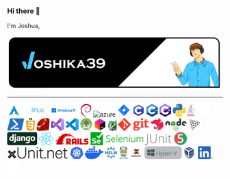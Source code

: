 
### Hi there 👋

I'm Joshua, 



![joshika39 banner](joshika39-profile-banner.png)

---

<img src='Resources/assets/archlinux-logo-light-scalable.1ae4cc2e2469.svg' alt='arch' height='30'> 
<img src='Resources/assets/Windows-11-Logo-1000x404.png' height='30' alt='win-11'>
<img src='Resources/assets/openlogo-nd.svg' alt='debian' height='30'>
<img src='Resources/assets/favicon' alt='azure' height='30'>
<img src='Resources/assets/jira-logo-scaled.png' alt='jira' width="30">
<img src='Resources/assets/20220802133510%21The_C_Programming_Language_logo.svg' alt='c' height='30'>
<img src='Resources/assets/ISO_C%2B%2B_Logo.svg' alt='c++' height='30'>
<img src='Resources/assets/Logo_C_sharp.svg' alt='csharp' height='30'>
<img src='Resources/assets/Python-logo-notext.svg' alt='python' height='30'>
<img src='Resources/assets/Java_Logo.svg' alt='java' height='30'>
<img src='Resources/assets/monochrome_light.svg' alt='bashshell' height='30'>
<img src='Resources/assets/PowerShell.svg' alt='powershell' height='30'>
<img src='Resources/assets/Javascript-shield.svg' alt='javascript' height='30'>
<img src='Resources/assets/Ruby_logo.svg' alt='ruby' height='30'>
<img src='Resources/assets/BrandVisualStudioWin2019.svg' alt='visual studio' height='30'>
<img src='Resources/assets/Visual_Studio_Code_1.35_icon.svg.png' alt='visual studio code' height='30'>
<img src='Resources/assets/Android_Studio_Icon_(2014-2019).svg' alt='android studio' height='30'>
<img src='Resources/assets/jetbrains-toolbox-app-logo-png_seeklogo-491759.png' alt='jetbrains toolbox' height='30'>
<img src='Resources/assets/vim-linux.gif' alt='vim' height='30'>
<img src='Resources/assets/Git-Logo-1788C.svg' alt='git' height='30'>
<img src='Resources/assets/NestJS.svg' alt='nest.js' height='30'>
<img src='Resources/assets/Node.js_logo.svg' alt='nodejs' height='30'>
<img src='Resources/assets/threejs.svg' alt='three.js' height='30'>
<img src='Resources/assets/django-logo-negative.svg' alt='django' height='30'>
<img src='Resources/assets/React%20Logo.svg' alt='reactjs' height='30'>
<img src='Resources/assets/Ruby_On_Rails_Logo.svg' alt='RoR' height='30'>
<img src='Resources/assets/Selenium.svg' alt='Selenium' height='30'>
<img src='Resources/assets/JUnit_5_Banner.png' alt='JUnit' height='30'>
<img src='Resources/assets/XUnit.net_Logo.png' alt='xUnit' height='30'>
<img src='Resources/assets/Kubernetes_logo_without_workmark.svg' alt='Kubernetes' height='30'>
<img src='Resources/assets/docker-logo.svg' alt='Docker' height='30'>
<img src='Resources/assets/helm-logo.svg' alt='Helm' height='30'>
<img src='Resources/assets/Traefik.logo.png' alt='Traefik' height='30'>
<img src='Resources/assets/proxmox.svg' alt='Proxmox' height='30'>
<img src='Resources/assets/Hyper-V_Logo.png' alt='Hyper-b' height='30'>
<img src='Resources/assets/Virtualbox_logo.png' alt='Virtualbox' height='30'>
<img src='Resources/assets/LI-In-Bug.png' alt='Linkedin' height='30'>
<img src='Resources/assets/github-mark-white.png' alt='Github' height='30'>

